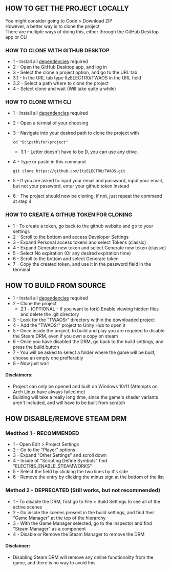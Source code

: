 <div align="left">

## HOW TO GET THE PROJECT LOCALLY

You might consider going to Code > Download ZIP
<br>However, a better way is to clone the project
<br>There are multiple ways of doing this, either through the GitHub Desktop app or CLI

### HOW TO CLONE WITH GITHUB DESKTOP

- 1 - Install all [dependencies](DEPENDENCIES.md) required
- 2 - Open the GitHub Desktop app, and log in
- 3 - Select the clone a project option, and go to the URL tab
- 3.1 - In the URL tab type ItzELECTR0/TWAOS in the URL field
- 3.2 - Select a path where to clone the project
- 4 - Select clone and wait (Will take quite a while)

### HOW TO CLONE WITH CLI

- 1 - Install all [dependencies](DEPENDENCIES.md) required
- 2 - Open a termial of your choosing
- 3 - Navigate into your desired path to clone the project with

      cd "D:\path\for\project"
  - 3.1 - Letter doesn't have to be D, you can use any drive.
- 4 - Type or paste in this command

      git clone https://github.com/ItzELECTR0/TWAOS.git
- 5 - If you are asked to input your email and password, input your email, but not your password, enter your github token instead
- 6 - The project should now be cloning, if not, just repeat the command at step 4

### HOW TO CREATE A GITHUB TOKEN FOR CLONING

- 1 - To create a token, go back to the github website and go to your settings
- 2 - Scroll to the bottom and access Developer Settings
- 3 - Expand Personal access tokens and select Tokens (classic)
- 4 - Expand Generate new token and select Generate new token (classic)
- 5 - Select No expiration (Or any desired expiration time)
- 6 - Scroll to the bottom and select Generate token
- 7 - Copy the created token, and use it in the password field in the terminal

## HOW TO BUILD FROM SOURCE

- 1 - Install all [dependencies](DEPENDENCIES.md) required
- 2 - Clone the project
  - 2.1 - (OPTIONAL - If you want to fork) Enable viewing hidden files and delete the .git directory 
- 3 - Look for the "TWAOSr" directory within the downloaded project
- 4 - Add the "TWAOSr" project to Unity Hub to open it
- 5 - Once inside the project, to build and play you are required to disable the Steam DRM, even if you own a copy on steam
- 6 - Once you have disabled the DRM, go back to the build settings, and press the build button
- 7 - You will be asked to select a folder where the game will be built, choose an empty one prefferably
- 8 - Now just wait

#### Disclaimers:
 - Project can only be opened and built on Windows 10/11 (Attempts on Arch Linux have always failed me)
 - Building will take a really long time, since the game's shader variants aren't included, and will have to be built from scratch

## HOW DISABLE/REMOVE STEAM DRM

### Medthod 1 - RECOMMENDED
- 1 - Open Edit > Project Settings
- 2 - Go to the "Player" options
- 3 - Expand "Other Settings" and scroll down
- 4 - Inside of "Scripting Define Symbols" find "ELECTRIS_ENABLE_STEAMWORKS"
- 5 - Select the field by clicking the two lines by it's side
- 6 - Remove the entry by clicking the minus sign at the bottom of the list

### Method 2 - DEPRECATED (Still works, but not recommended)
- 1 - To disable the DRM, first go to File > Build Settings to see all of the active scenes
- 2 - Go inside the scenes present in the build settings, and find their "Game Manager" at the top of the hierarchy
- 3 - With the Game Manager selected, go to the inspector and find "Steam Manager" as a component
- 4 - Disable or Remove the Steam Manager to remove the DRM

#### Disclaimer:
 - Disabling Steam DRM will remove any online functionality from the game, and there is no way to avoid this

</div>
